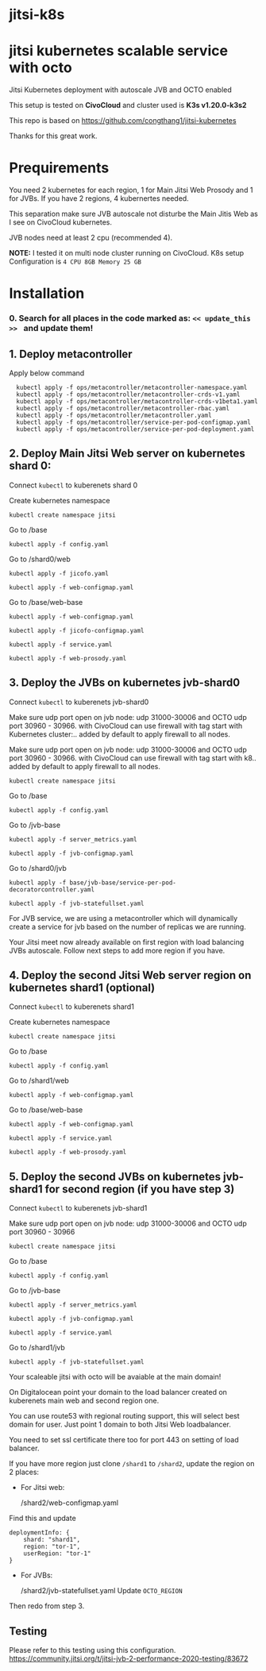# jitsi-k8s
# jitsi kubernetes scalable service with octo

Jitsi Kubernetes deployment with autoscale JVB and OCTO enabled

This setup is tested on **CivoCloud** and cluster used is **K3s v1.20.0-k3s2**

This repo is based on https://github.com/congthang1/jitsi-kubernetes

Thanks for this great work.

# Prequirements

You need 2 kubernetes for each region, 1 for Main Jitsi Web Prosody and 1 for JVBs. If you have 2 regions, 4 kubernertes needed.

This separation make sure JVB autoscale not disturbe the Main Jitis Web as I see on CivoCloud kubernetes. 

JVB nodes need at least 2 cpu (recommended 4).


**NOTE:** I tested it on multi node cluster running on CivoCloud. K8s setup Configuration is `4 CPU 8GB Memory 25 GB`

# Installation

### 0. Search for all places in the code marked as: ``<< update_this >> `` and update them!

## 1. Deploy metacontroller

Apply below command 
  ```
    kubectl apply -f ops/metacontroller/metacontroller-namespace.yaml
    kubectl apply -f ops/metacontroller/metacontroller-crds-v1.yaml
    kubectl apply -f ops/metacontroller/metacontroller-crds-v1beta1.yaml
    kubectl apply -f ops/metacontroller/metacontroller-rbac.yaml
    kubectl apply -f ops/metacontroller/metacontroller.yaml  
    kubectl apply -f ops/metacontroller/service-per-pod-configmap.yaml
    kubectl apply -f ops/metacontroller/service-per-pod-deployment.yaml
  ```

## 2. Deploy Main Jitsi Web server on kubernetes shard 0:

Connect ``kubectl`` to kuberenets shard 0

Create kubernetes namespace 
    
    kubectl create namespace jitsi
    
Go to /base

    kubectl apply -f config.yaml
    
Go to /shard0/web
    
    kubectl apply -f jicofo.yaml
    
    kubectl apply -f web-configmap.yaml
    
Go to /base/web-base
    
    kubectl apply -f web-configmap.yaml
    
    kubectl apply -f jicofo-configmap.yaml
    
    kubectl apply -f service.yaml
    
    kubectl apply -f web-prosody.yaml
    
    
## 3. Deploy the JVBs on kubernetes jvb-shard0

Connect ``kubectl`` to kuberenets jvb-shard0

Make sure udp port open on jvb node: udp 31000-30006 and OCTO udp port 30960 - 30966. with CivoCloud can use firewall with tag start with Kubernetes cluster:.. added by default to apply firewall to all nodes.


Make sure udp port open on jvb node: udp 31000-30006 and OCTO udp port 30960 - 30966. with CivoCloud can use firewall with tag start with k8.. added by default to apply firewall to all nodes.

    
    kubectl create namespace jitsi
    
Go to /base
    
    kubectl apply -f config.yaml
    
Go to /jvb-base
    
    kubectl apply -f server_metrics.yaml
    
    kubectl apply -f jvb-configmap.yaml
    
Go to /shard0/jvb

    kubectl apply -f base/jvb-base/service-per-pod-decoratorcontroller.yaml

    kubectl apply -f jvb-statefullset.yaml

For JVB service, we are using a metacontroller which will  dynamically create a service for jvb based on the number of replicas we are running.     
    
Your Jitsi meet now already available on first region with load balancing JVBs autoscale. Follow next steps to add more region if you have.


## 4. Deploy the second Jitsi Web server region on kubernetes shard1 (optional)


Connect ``kubectl`` to kuberenets shard1

Create kubernetes namespace 
    
    kubectl create namespace jitsi
    
Go to /base
    
    kubectl apply -f config.yaml
    
Go to /shard1/web
    
    kubectl apply -f web-configmap.yaml
    
Go to /base/web-base
    
    kubectl apply -f web-configmap.yaml
    
    kubectl apply -f service.yaml
    
    kubectl apply -f web-prosody.yaml
    
## 5. Deploy the second JVBs on kubernetes jvb-shard1 for second region (if you have step 3)

Connect ``kubectl`` to kuberenets jvb-shard1

Make sure udp port open on jvb node: udp 31000-30006 and OCTO udp port 30960 - 30966
    
    kubectl create namespace jitsi
    
Go to /base
    
    kubectl apply -f config.yaml
    
Go to /jvb-base
    
    kubectl apply -f server_metrics.yaml
    
    kubectl apply -f jvb-configmap.yaml
    
    kubectl apply -f service.yaml
    
Go to /shard1/jvb
    
    kubectl apply -f jvb-statefullset.yaml
    

Your scaleable jitsi with octo will be avaiable at the main domain! 

On Digitalocean point your domain to the load balancer created on kuberenets main web and second region one. 

You can use route53 with regional routing support, this will select best domain for user. Just point 1 domain to both Jitsi Web loadbalancer.

You need to set ssl certificate there too for port 443 on setting of load balancer.

If you have more region just clone ``/shard1`` to ``/shard2``, update the region on 2 places:

* For Jitsi web:

    /shard2/web-configmap.yaml
    
Find this and update

    deploymentInfo: {
        shard: "shard1",
        region: "tor-1",
        userRegion: "tor-1"
    }
* For JVBs:

    /shard2/jvb-statefullset.yaml
Update `OCTO_REGION`

Then redo from step 3.

## Testing
Please refer to this testing using this configuration.
https://community.jitsi.org/t/jitsi-jvb-2-performance-2020-testing/83672

